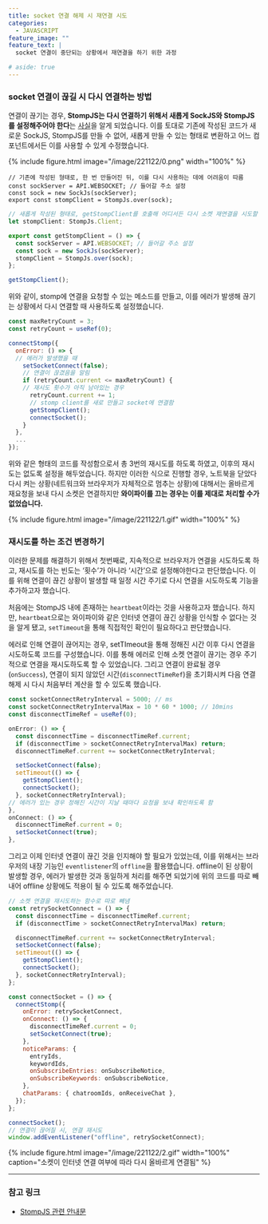 ```yaml
---
title: socket 연결 해제 시 재연결 시도
categories:
  - JAVASCRIPT
feature_image: ""
feature_text: |
  socket 연결이 중단되는 상황에서 재연결을 하기 위한 과정

# aside: true
---
```


### socket 연결이 끊길 시 다시 연결하는 방법

연결이 끊기는 경우, **StompJS는 다시 연결하기 위해서 새롭게 SockJS와 StompJS를 설정해주어야 한다**는 [사실](https://stomp-js.github.io/api-docs/latest/classes/Stomp.html#over)을 알게 되었습니다. 이를 토대로 기존에 작성된 코드가 새로운 SockJS, StompJS를 만들 수 없어, 새롭게 만들 수 있는 형태로 변환하고 어느 컴포넌트에서든 이를 사용할 수 있게 수정했습니다.

{% include figure.html image="/image/221122/0.png" width="100%" %}

```tsx
// 기존에 작성된 형태로, 한 번 만들어진 뒤, 이를 다시 사용하는 데에 어려움이 따름
const sockServer = API.WEBSOCKET; // 들어갈 주소 설정
const sock = new SockJs(sockServer);
export const stompClient = StompJs.over(sock);
```

```jsx
// 새롭게 작성된 형태로, getStompClient를 호출해 어디서든 다시 소켓 재연결을 시도할 수 있음
let stompClient: StompJs.Client;

export const getStompClient = () => {
  const sockServer = API.WEBSOCKET; // 들어갈 주소 설정
  const sock = new SockJs(sockServer);
  stompClient = StompJs.over(sock);
};

getStompClient();
```

위와 같이, stomp에 연결을 요청할 수 있는 메소드를 만들고, 이를 에러가 발생해 끊기는 상황에서 다시 연결할 때 사용하도록 설정했습니다.

```jsx
const maxRetryCount = 3;
const retryCount = useRef(0);

connectStomp({
  onError: () => {
  // 에러가 발생했을 때
    setSocketConnect(false);
    // 연결이 끊겼음을 알림
    if (retryCount.current <= maxRetryCount) {
    // 재시도 횟수가 아직 남아있는 경우
      retryCount.current += 1;
      // stomp client를 새로 만들고 socket에 연결함
      getStompClient();
      connectSocket();
    }
  },
  ...
});
```

위와 같은 형태의 코드를 작성함으로서 총 3번의 재시도를 하도록 하였고, 이후의 재시도는 없도록 설정을 해두었습니다. 하지만 이러한 식으로 진행할 경우, 노트북을 닫았다 다시 켜는 상황(네트워크와 브라우저가 자체적으로 멈추는 상황)에 대해서는 올바르게 재요청을 보내 다시 소켓은 연결하지만 **와이파이를 끄는 경우는 이를 제대로 처리할 수가 없었습니다.**

{% include figure.html image="/image/221122/1.gif" width="100%" %}

### 재시도를 하는 조건 변경하기

이러한 문제를 해결하기 위해서 첫번째로, 지속적으로 브라우저가 연결을 시도하도록 하고, 재시도를 하는 빈도는 ‘횟수’가 아니라 ‘시간’으로 설정해야한다고 판단했습니다. 이를 위해 연결이 끊긴 상황이 발생할 때 일정 시간 주기로 다시 연결을 시도하도록 기능을 추가하고자 했습니다.

처음에는 StompJS 내에 존재하는 `heartbeat`이라는 것을 사용하고자 했습니다. 하지만, `heartbeat`으로는 와이파이와 같은 인터넷 연결이 끊긴 상황을 인식할 수 없다는 것을 알게 됐고, `setTimeout`을 통해 직접적인 확인이 필요하다고 판단했습니다.

에러로 인해 연결이 끊어지는 경우, setTImeout을 통해 정해진 시간 이후 다시 연결을 시도하도록 코드를 구성했습니다. 이를 통해 에러로 인해 소켓 연결이 끊기는 경우 주기적으로 연결을 재시도하도록 할 수 있었습니다. 그리고 연결이 완료될 경우(`onSuccess`), 연결이 되지 않았던 시간(`disconnectTimeRef`)을 초기화시켜 다음 연결 해제 시 다시 처음부터 계산을 할 수 있도록 했습니다.

```jsx
const socketConnectRetryInterval = 5000; // ms
const socketConnectRetryIntervalMax = 10 * 60 * 1000; // 10mins
const disconnectTimeRef = useRef(0);

onError: () => {
  const disconnectTime = disconnectTimeRef.current;
  if (disconnectTime > socketConnectRetryIntervalMax) return;
  disconnectTimeRef.current += socketConnectRetryInterval;

  setSocketConnect(false);
  setTimeout(() => {
    getStompClient();
    connectSocket();
  }, socketConnectRetryInterval);
// 에러가 있는 경우 정해진 시간이 지날 때마다 요청을 보내 확인하도록 함
},
onConnect: () => {
  disconnectTimeRef.current = 0;
  setSocketConnect(true);
},
```

그리고 이제 인터넷 연결이 끊긴 것을 인지해야 할 필요가 있었는데, 이를 위해서는 브라우저의 내장 기능인 `eventlistener`의 `offline`을 활용했습니다. offline이 된 상황이 발생할 경우, 에러가 발생한 것과 동일하게 처리를 해주면 되었기에 위의 코드를 따로 빼내어 offline 상황에도 적용이 될 수 있도록 해주었습니다.

```jsx
// 소켓 연결을 재시도하는 함수로 따로 빼냄
const retrySocketConnect = () => {
  const disconnectTime = disconnectTimeRef.current;
  if (disconnectTime > socketConnectRetryIntervalMax) return;

  disconnectTimeRef.current += socketConnectRetryInterval;
  setSocketConnect(false);
  setTimeout(() => {
    getStompClient();
    connectSocket();
  }, socketConnectRetryInterval);
};

const connectSocket = () => {
  connectStomp({
    onError: retrySocketConnect,
    onConnect: () => {
      disconnectTimeRef.current = 0;
      setSocketConnect(true);
    },
    noticeParams: {
      entryIds,
      keywordIds,
      onSubscribeEntries: onSubscribeNotice,
      onSubscribeKeywords: onSubscribeNotice,
    },
    chatParams: { chatroomIds, onReceiveChat },
  });
};

connectSocket();
// 연결이 끊어질 시, 연결 재시도
window.addEventListener("offline", retrySocketConnect);
```

{% include figure.html image="/image/221122/2.gif" width="100%" caption="소켓이 인터넷 연결 여부에 따라 다시 올바르게 연결됨" %}

---

### 참고 링크

- [StompJS 관련 안내문](https://stomp-js.github.io/api-docs/latest/classes/Stomp.html#over)
